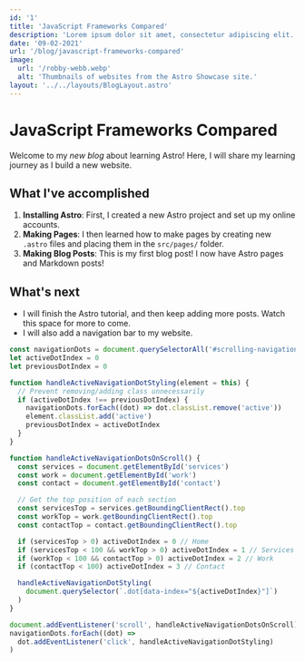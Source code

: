 ```yaml
---
id: '1'
title: 'JavaScript Frameworks Compared'
description: 'Lorem ipsum dolor sit amet, consectetur adipiscing elit.'
date: '09-02-2021'
url: '/blog/javascript-frameworks-compared'
image:
  url: '/robby-webb.webp'
  alt: 'Thumbnails of websites from the Astro Showcase site.'
layout: '../../layouts/BlogLayout.astro'
---
```


# JavaScript Frameworks Compared

Welcome to my _new blog_ about learning Astro! Here, I will share my learning journey as I build a new website.

## What I've accomplished

1. **Installing Astro**: First, I created a new Astro project and set up my online accounts.
2. **Making Pages**: I then learned how to make pages by creating new `.astro` files and placing them in the `src/pages/` folder.
3. **Making Blog Posts**: This is my first blog post! I now have Astro pages and Markdown posts!

## What's next

- I will finish the Astro tutorial, and then keep adding more posts. Watch this space for more to come.
- I will also add a navigation bar to my website.

```js
const navigationDots = document.querySelectorAll('#scrolling-navigation .dot')
let activeDotIndex = 0
let previousDotIndex = 0

function handleActiveNavigationDotStyling(element = this) {
  // Prevent removing/adding class unnecessarily
  if (activeDotIndex !== previousDotIndex) {
    navigationDots.forEach((dot) => dot.classList.remove('active'))
    element.classList.add('active')
    previousDotIndex = activeDotIndex
  }
}

function handleActiveNavigationDotsOnScroll() {
  const services = document.getElementById('services')
  const work = document.getElementById('work')
  const contact = document.getElementById('contact')

  // Get the top position of each section
  const servicesTop = services.getBoundingClientRect().top
  const workTop = work.getBoundingClientRect().top
  const contactTop = contact.getBoundingClientRect().top

  if (servicesTop > 0) activeDotIndex = 0 // Home
  if (servicesTop < 100 && workTop > 0) activeDotIndex = 1 // Services
  if (workTop < 100 && contactTop > 0) activeDotIndex = 2 // Work
  if (contactTop < 100) activeDotIndex = 3 // Contact

  handleActiveNavigationDotStyling(
    document.querySelector(`.dot[data-index="${activeDotIndex}"]`)
  )
}

document.addEventListener('scroll', handleActiveNavigationDotsOnScroll)
navigationDots.forEach((dot) =>
  dot.addEventListener('click', handleActiveNavigationDotStyling)
)
```

